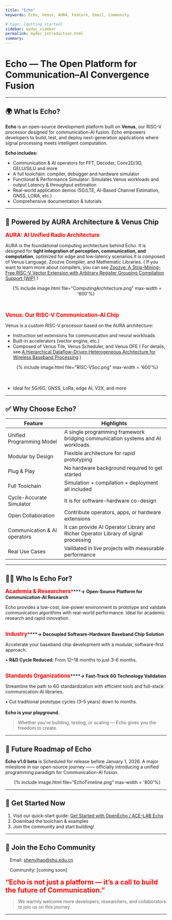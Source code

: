 ```yaml
---
title: "Echo"
keywords: Echo, Venus, AURA, Feature, Email, Community

# tags: [getting_started]
sidebar: mydoc_sidebar
permalink: mydoc_introduction.html
summary:  
---
```


 Echo — The Open Platform for Communication–AI Convergence Fusion
===================================================================

* * *

🌍 What Is Echo?
----------------

**Echo** is an open-source development platform built on **Venus**, our RISC-V processor designed for communication-AI fusion. Echo empowers developers to build, test, and deploy next-generation applications where signal processing meets intelligent computation.

 **Echo includes:**

* Communication & AI operators for FFT, Decoder, Conv2D/3D, GELU/SiLU and more
* A full toolchain: compiler, debugger and hardware simulator
* Functional & Performance Simulator: Simulates Venus workloads and output Latency & throughput estimation
* Real-world application demos (5G/LTE, AI-Based Channel Estimation, GNSS, LORA, etc.)
* Comprehensive documentation & tutorials

* * *

🔋 Powered by AURA Architecture & Venus Chip
----------------------------------------------
**<span style="font-size: 120%; color: red;">AURA: AI Unified Radio Architecture</span>**

AURA is the foundational computing architecture behind Echo. It is designed for **tight integration of perception, communication, and computation**, optimized for edge and low-latency scenarios.It is composed of Venus Language, Zoozve Compiler, and Mathematic Libraries. ( If you want to learn more about compilers, you can see [Zoozve: A Strip-Mining-Free RISC-V Vector Extension with Arbitrary Register Grouping Compilation Support (WIP)](https://dl.acm.org/doi/abs/10.1145/3735452.3735526.html) )
<div style="text-align: center;">
  {% include image.html file="ComputingArchitecture.png" max-width = '600'%}
</div>
<br><br>

**<span style="font-size: 120%; color: red;">Venus: Our RISC-V Communication-AI Chip</span>**

Venus is a custom RISC-V processor based on the AURA architecture:

* Instruction set extensions for communication and neural workloads
* Built-in accelerators (vector engine, etc.)
* Composed of Venus Tile, Venus Scheduler, and Venus DFE ( For details, see [A Hierarchical Dataflow-Driven Heterogeneous Architecture for Wireless Baseband Processing](https://dl.acm.org/doi/abs/10.1145/3658617.3697558.html) )
<div style="text-align: center;">
  {% include image.html file="RISC-VSoc.png" max-width = '600'%}
</div>
<br><br>

* Ideal for 5G/6G, GNSS, LoRa, edge AI, V2X, and more 

* * *

✅ Why Choose Echo?
------------------

| Feature                      | Highlights                                                                          |
| ---------------------------- | ------------------------------------------------------------------------------------|
| Unified Programming Model    | A single programming framework bridging communication systems and AI workloads.     |
| Modular by Design            | Flexible architecture for rapid prototyping                                         |
| Plug & Play                  | No hardware background required to get started                                      |
| Full Toolchain               | Simulation + compilation + deployment all included                                  |
| Cycle-Accurate Simulator     | It is for software-hardware co-design                                               |
| Open Collaboration           | Contribute operators, apps, or hardware extensions                                  |
| Communication & AI operators | It can provide AI Operator Library and Richer Operator Library of signal processing |
| Real Use Cases               | Validated in live projects with measurable performance                              |

* * *

👨‍💻 Who Is Echo For?
-------------------

**<span style="font-size: 120%; color: red;">Academia & Researchers</span>****→ Open-Source Platform for Communication-AI Research**

Echo provides a low-cost, low-power environment to prototype and validate communication algorithms with real-world performance. Ideal for academic research and rapid innovation.
<br><br>

**<span style="font-size: 120%; color: red;">Industry</span>****→ Decoupled Software-Hardware Baseband Chip Solution**

Accelerate your baseband chip development with a modular, software-first approach.

• **R&D Cycle Reduced:** From 12–18 months to just 3–6 months.
<br><br>

**<span style="font-size: 120%; color: red;">Standards Organizations</span>****→ Fast-Track 6G Technology Validation**

Streamline the path to 6G standardization with efficient tools and full-stack communication-AI libraries.

• Cut traditional prototype cycles (3–5 years) down to months.
<br><br>
**Echo is your playground.**
> Whether you're building, testing, or scaling — Echo gives you the freedom to create.

* * *

🚗 Future Roadmap of Echo
---------------------------------------

**Echo v1.0 beta** is Scheduled for release before January 1, 2026.
A major milestone in our open-source journey —— officially introducing a unified programming paradigm for Communication-AI fusion.
<div style="text-align: center;">
  {% include image.html file="EchoTimeline.png" max-width = '800'%}
</div>

* * *

🚀 Get Started Now
------------------

1. Visit our quick-start guide: [Get Started with OpenEcho / ACE-LAB Echo](https://acelab-shu.github.io/ACE-Echo/mydoc_get_started.html)
2. Download the toolchain & examples
3. Join the community and start building!

* * *

📣 Join the Echo Community
--------------------------

&emsp;Email: [shenyihao@shu.edu.cn](mailto:shenyihao@shu.edu.cn)

&emsp;Community: [coming soon]
<br><br>
**<span style="font-size: 150%; color: red;">“Echo is not just a platform — it’s a call to build the future of Communication.”</span>**

> We warmly welcome more developers, researchers, and collaborators to join us on this journey.

* * *

